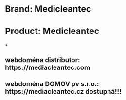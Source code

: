 <h1>Brand: Medicleantec </h1>
<h1>Product: Medicleantec </h1>+
<h2>webdoména distributor: https://mediacleantec.com</h2>
<h2>webdoména DOMOV pv s.r.o.: https://mediacleantec.cz dostupná!!!</h2>
